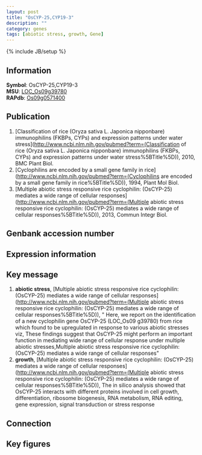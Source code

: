 ```yaml
---
layout: post
title: "OsCYP-25,CYP19-3"
description: ""
category: genes
tags: [abiotic stress, growth, Gene]
---
```

{% include JB/setup %}

## Information
__Symbol__: OsCYP-25,CYP19-3  
__MSU__: [LOC_Os09g39780](http://rice.plantbiology.msu.edu/cgi-bin/ORF_infopage.cgi?orf=LOC_Os09g39780)  
__RAPdb__: [Os09g0571400](http://rapdb.dna.affrc.go.jp/viewer/gbrowse_details/irgsp1?name=Os09g0571400)  

## Publication
1. [Classification of rice (Oryza sativa L. Japonica nipponbare) immunophilins (FKBPs, CYPs) and expression patterns under water stress](http://www.ncbi.nlm.nih.gov/pubmed?term=(Classification of rice (Oryza sativa L. Japonica nipponbare) immunophilins (FKBPs, CYPs) and expression patterns under water stress%5BTitle%5D)), 2010, BMC Plant Biol.
2. [Cyclophilins are encoded by a small gene family in rice](http://www.ncbi.nlm.nih.gov/pubmed?term=(Cyclophilins are encoded by a small gene family in rice%5BTitle%5D)), 1994, Plant Mol Biol.
3. [Multiple abiotic stress responsive rice cyclophilin: (OsCYP-25) mediates a wide range of cellular responses](http://www.ncbi.nlm.nih.gov/pubmed?term=(Multiple abiotic stress responsive rice cyclophilin: (OsCYP-25) mediates a wide range of cellular responses%5BTitle%5D)), 2013, Commun Integr Biol.

## Genbank accession number

## Expression information

## Key message
1. __abiotic stress__, [Multiple abiotic stress responsive rice cyclophilin: (OsCYP-25) mediates a wide range of cellular responses](http://www.ncbi.nlm.nih.gov/pubmed?term=(Multiple abiotic stress responsive rice cyclophilin: (OsCYP-25) mediates a wide range of cellular responses%5BTitle%5D)), " Here, we report on the identification of a new cyclophilin gene OsCYP-25 (LOC_Os09 g39780) from rice which found to be upregulated in response to various abiotic stresses viz, These findings suggest that OsCYP-25 might perform an important function in mediating wide range of cellular response under multiple abiotic stresses,Multiple abiotic stress responsive rice cyclophilin: (OsCYP-25) mediates a wide range of cellular responses"
2. __growth__, [Multiple abiotic stress responsive rice cyclophilin: (OsCYP-25) mediates a wide range of cellular responses](http://www.ncbi.nlm.nih.gov/pubmed?term=(Multiple abiotic stress responsive rice cyclophilin: (OsCYP-25) mediates a wide range of cellular responses%5BTitle%5D)),  The in silico analysis showed that OsCYP-25 interacts with different proteins involved in cell growth, differentiation, ribosome biogenesis, RNA metabolism, RNA editing, gene expression, signal transduction or stress response

## Connection

## Key figures


